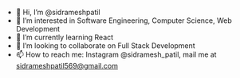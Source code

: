- 👋 Hi, I’m @sidrameshpatil
- 👀 I’m interested in Software Engineering, Computer Science, Web Development
- 🌱 I’m currently learning React 
- 💞️ I’m looking to collaborate on Full Stack Development
- 📫 How to reach me: Instagram @sidramesh_patil, mail me at sidrameshpatil569@gmail.com

<!---
sidrameshpatil/sidrameshpatil is a ✨ special ✨ repository because its `README.md` (this file) appears on your GitHub profile.
You can click the Preview link to take a look at your changes.
--->
